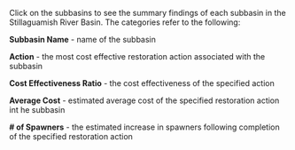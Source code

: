 Click on the subbasins to see the summary findings of each subbasin in the Stillaguamish River Basin. The categories refer to the following: 

**Subbasin Name** - name of the subbasin

**Action** - the most cost effective restoration action associated with the subbasin

**Cost Effectiveness Ratio** - the cost effectiveness of the specified action

**Average Cost** - estimated average cost of the specified restoration action int he subbasin

**# of Spawners** - the estimated increase in spawners following completion of the specified restoration action 

